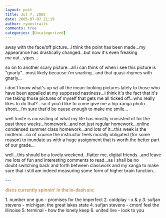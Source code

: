 ```yaml
---
layout: post
title: Jul 7, 2005
date: 2005-07-07 21:19
author: ryanstraits
comments: true
categories: [Uncategorized]
---
```

away with the face/off picture...i think the point has been made...my appearance has drastically changed...but now it's even freaking <em>me</em> out...yipes...

so on to another scary picture...all i can think of when i see this picture is "gnarly"...most likely because i'm snarling...and that quasi-rhymes with gnarly...

i don't know what's up w/ all the mean-looking pictures lately to those who have been appalled at my supposed nastiness...i think it's the fact that it's me taking those pictures of myself that gets me all ticked off...who really likes to do that?...so if you'd like to come give me a hip xanga photo shoot...i'm sure that'd be cause enough to make me smile...

well tonite is consisting of what my life has mostly consisted of for the past three weeks...homework...and not just regular homework...online condensed summer class homework...and lots of it...this week is the midterm...so of course the instructor feels morally obligated (for some reason) to inundate us with a huge assignment that is worth the better part of our grade...

well...this should be a lovely weekend...flatter me, digital friends...and leave me lots of fun and interesting comments to read...as i shall be no doubt switching back and forth between classwork and my xanga to make sure that i still am indeed measuring some form of higher brain function...

<span style="color:#336699;">---</span>

<span style="color:#cc9966;"><strong>discs currently spinnin' in the in-dash six:</strong></span>

1. number one gun - promises for the imperfect
2. coldplay - x &amp; y
3. sufjan stevens - michigan: the great lakes state
4. sufjan stevens - cmon! feel the illinoise
5. terminal - how the lonely keep
6. united live - look to you
